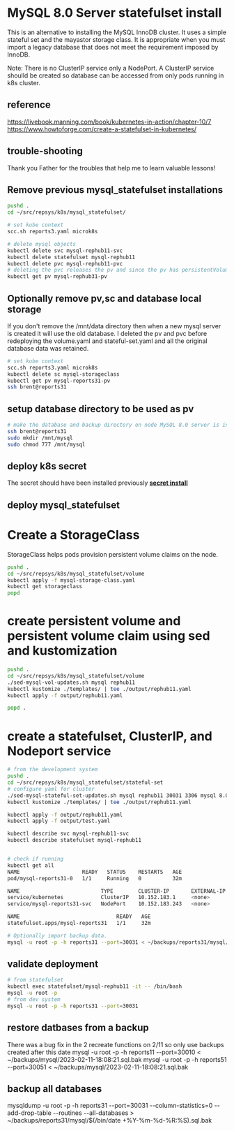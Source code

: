 # MySQL 8.0 Server statefulset install

This is an alternative to installing the MySQL InnoDB cluster. It uses a simple stateful set and the mayastor storage class. It is appropriate when you must import a legacy database that does not meet the requirement imposed by InnoDB.

Note: There is no ClusterIP service only a NodePort. A ClusterIP service shoulld be created so database can be accessed from only pods running in k8s cluster.

## reference

<https://livebook.manning.com/book/kubernetes-in-action/chapter-10/7>
<https://www.howtoforge.com/create-a-statefulset-in-kubernetes/>

## trouble-shooting

Thank you Father for the troubles that help me to learn valuable lessons!

## Remove previous mysql_statefulset installations

```bash
pushd .
cd ~/src/repsys/k8s/mysql_statefulset/

# set kube context
scc.sh reports3.yaml microk8s

# delete mysql objects
kubectl delete svc mysql-rephub11-svc
kubectl delete statefulset mysql-rephub11
kubectl delete pvc mysql-rephub11-pvc
# deleting the pvc releases the pv and since the pv has persistentVolumeReclaimPolicy set to Retain it is not deleted
kubectl get pv mysql-rephub31-pv
```

## Optionally remove pv,sc and database local storage

If you don't remove the /mnt/data directory then when a new mysql server is created it will use the old database. I deleted the pv and pvc before redeploying the volume.yaml and stateful-set.yaml and all the original database data was retained.

```bash
# set kube context
scc.sh reports3.yaml microk8s
kubectl delete sc mysql-storageclass
kubectl get pv mysql-reports31-pv
ssh brent@reports31

```

## setup database directory to be used as pv

```bash
# make the database and backup directory on node MySQL 8.0 server is installed
ssh brent@reports31
sudo mkdir /mnt/mysql
sudo chmod 777 /mnt/mysql
```

## deploy k8s secret

The secret should have been installed previously **[secret install](../../k8s/secrets/create-k8s-secrets.md)**
## deploy mysql_statefulset

# Create a StorageClass

StorageClass helps pods provision persistent volume claims on the node.

```bash
pushd .
cd ~/src/repsys/k8s/mysql_statefulset/volume
kubectl apply -f mysql-storage-class.yaml
kubectl get storageclass
popd
```

# create persistent volume and persistent volume claim using sed and kustomization

```bash
pushd .
cd ~/src/repsys/k8s/mysql_statefulset/volume
./sed-mysql-vol-updates.sh mysql rephub11  
kubectl kustomize ./templates/ | tee ./output/rephub11.yaml 
kubectl apply -f output/rephub11.yaml

popd .
```

# create a statefulset, ClusterIP, and Nodeport service
```bash
# from the development system
pushd .
cd ~/src/repsys/k8s/mysql_statefulset/stateful-set
# configure yaml for cluster
./sed-mysql-stateful-set-updates.sh mysql rephub11 30031 3306 mysql 8.0
kubectl kustomize ./templates/ | tee ./output/rephub11.yaml 

kubectl apply -f output/rephub11.yaml
kubectl apply -f output/test.yaml

kubectl describe svc mysql-rephub11-svc
kubectl describe statefulset mysql-rephub11


# check if running
kubectl get all                           
NAME                    READY   STATUS    RESTARTS   AGE
pod/mysql-reports31-0   1/1     Running   0          32m

NAME                          TYPE        CLUSTER-IP       EXTERNAL-IP   PORT(S)          AGE
service/kubernetes            ClusterIP   10.152.183.1     <none>        443/TCP          2d
service/mysql-reports31-svc   NodePort    10.152.183.243   <none>        3306:30031/TCP   32m

NAME                               READY   AGE
statefulset.apps/mysql-reports31   1/1     32m

# Optionally import backup data.
mysql -u root -p -h reports31 --port=30031 < ~/backups/reports31/mysql/2023-10-19-17:29:22.sql.bak
```

## validate deployment

```bash
# from statefulset
kubectl exec statefulset/mysql-rephub11 -it -- /bin/bash
mysql -u root -p
# from dev system
mysql -u root -p -h reports31 --port=30031
```

## restore datbases from a backup

There was a bug fix in the 2 recreate functions on 2/11 so only use backups created after this date
mysql -u root -p -h reports11 --port=30010 < ~/backups/mysql/2023-02-11-18:08:21.sql.bak
mysql -u root -p -h reports51 --port=30051 < ~/backups/mysql/2023-02-11-18:08:21.sql.bak

## backup all databases

mysqldump -u root -p -h reports31 --port=30031 --column-statistics=0 --add-drop-table --routines --all-databases > ~/backups/reports31/mysql/$(/bin/date +\%Y-\%m-\%d-\%R:\%S).sql.bak
